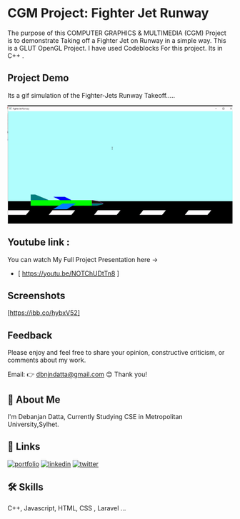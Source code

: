 
# CGM Project: Fighter Jet  Runway

The purpose of this COMPUTER GRAPHICS & MULTIMEDIA (CGM)  Project  is to demonstrate Taking off a Fighter Jet on Runway in a simple way. This is a GLUT OpenGL Project. I have used Codeblocks For this project. Its in C++ .



## Project Demo
Its a gif simulation of the Fighter-Jets Runway Takeoff.....
<p><img align="center" alt="gif" src="https://github.com/Debanjan-Datta/CGM-Project-Fighter-Jet-Runway/blob/main/gifff.gif" /></p>


## Youtube link :
You can watch My Full Project Presentation here ->
 - [ https://youtu.be/NOTChUDtTn8 ]
 

## Screenshots

[https://ibb.co/hybxV52]

## Feedback

Please enjoy and feel free to share your opinion, constructive criticism, or comments about my work. 


Email: 👉 dbnjndatta@gmail.com 😊 Thank you!
## 🚀 About Me


I'm Debanjan Datta, Currently Studying CSE in Metropolitan University,Sylhet.
## 🔗 Links
[![portfolio](https://img.shields.io/badge/my_portfolio-000?style=for-the-badge&logo=ko-fi&logoColor=white)]()
[![linkedin](https://img.shields.io/badge/linkedin-0A66C2?style=for-the-badge&logo=linkedin&logoColor=white)](https://www.linkedin.com/)
[![twitter](https://img.shields.io/badge/twitter-1DA1F2?style=for-the-badge&logo=twitter&logoColor=white)](https://twitter.com/)


## 🛠 Skills
C++, Javascript, HTML, CSS , Laravel ...

